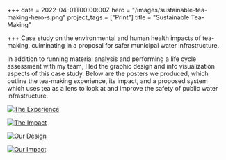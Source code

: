 +++
date = 2022-04-01T00:00:00Z
hero = "/images/sustainable-tea-making-hero-s.png"
project_tags = ["Print"]
title = "Sustainable Tea-Making"

+++
Case study on the environmental and human health impacts of tea-making, culminating in a proposal for safer municipal water infrastructure.

In addition to running material analysis and performing a life cycle assessment with my team, I led the graphic design and info visualization aspects of this case study. Below are the posters we produced, which outline the tea-making experience, its impact, and a proposed system which uses tea as a lens to look at and improve the safety of public water infrastructure.

[![The Experience](/images/sustainable-tea-experience.png)](/images/sustainable-tea-experience.png)

[![The Impact](/images/sustainable-tea-impact.png)](/images/sustainable-tea-impact.png)

[![Our Design](/images/sustainable-tea-design-a.png)](/images/sustainable-tea-design-a.png)

[![Our Impact](/images/sustainable-tea-design-b.png)](/images/sustainable-tea-design-b.png)